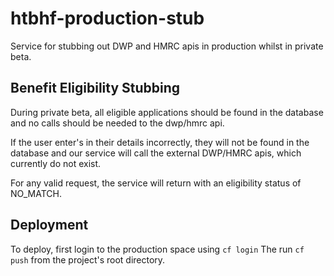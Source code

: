 # htbhf-production-stub
Service for stubbing out DWP and HMRC apis in production whilst in private beta.

## Benefit Eligibility Stubbing
During private beta, all eligible applications should be found in the database and no calls should be needed to the dwp/hmrc api.

If the user enter's in their details incorrectly, they will not be found in the database and our service will call the external DWP/HMRC apis, which currently do not exist.

For any valid request, the service will return with an eligibility status of NO_MATCH.

## Deployment
To deploy, first login to the production space using `cf login`
The run `cf push` from the project's root directory. 
